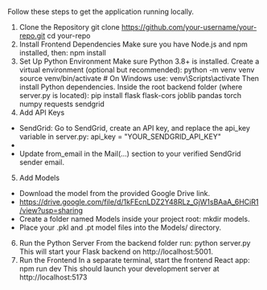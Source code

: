 Follow these steps to get the application running locally.
1. Clone the Repository
git clone https://github.com/your-username/your-repo.git
cd your-repo
2. Install Frontend Dependencies
Make sure you have Node.js and npm installed, then:
npm install
3. Set Up Python Environment
Make sure Python 3.8+ is installed. Create a virtual environment (optional but recommended):
python -m venv venv
source venv/bin/activate  # On Windows use: venv\Scripts\activate
Then install Python dependencies. Inside the root backend folder (where server.py is located):
pip install flask flask-cors joblib pandas torch numpy requests sendgrid
4. Add API Keys
* SendGrid: Go to SendGrid, create an API key, and replace the api_key variable in server.py: api_key = "YOUR_SENDGRID_API_KEY"
* 
* Update from_email in the Mail(...) section to your verified SendGrid sender email.
5. Add Models
* Download the model from the provided Google Drive link.
* https://drive.google.com/file/d/1kFEcnLDZ2Y48RLz_GjW1sBAaA_6HCiR1/view?usp=sharing
* Create a folder named Models inside your project root: mkdir models.
* Place your .pkl and .pt model files into the Models/ directory.
6. Run the Python Server
From the backend folder run:
python server.py
This will start your Flask backend on http://localhost:5001.
7. Run the Frontend
In a separate terminal, start the frontend React app:
npm run dev
This should launch your development server at http://localhost:5173
